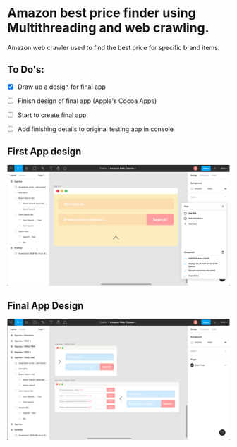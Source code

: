 # Amazon best price finder using Multithreading and web crawling.

Amazon web crawler used to find the best price for specific brand items.

## To Do's:
- [x] Draw up a design for final app
- [ ] Finish design of final app (Apple's Cocoa Apps)
- [ ] Start to create final app
- [ ] Add finishing details to original testing app in console


## First App design
![Screenshot](https://raw.githubusercontent.com/WizKi9d/Best-Price-Finder---Web-Crawler---MultiThreading/master/app-design%20v1.0.png)

## Final App Design
![Final Deisng](https://raw.githubusercontent.com/WizKi9d/Best-Price-Finder---Web-Crawler---MultiThreading/master/Final%20Amazon%20Web%20Crawler%20Design.png)
